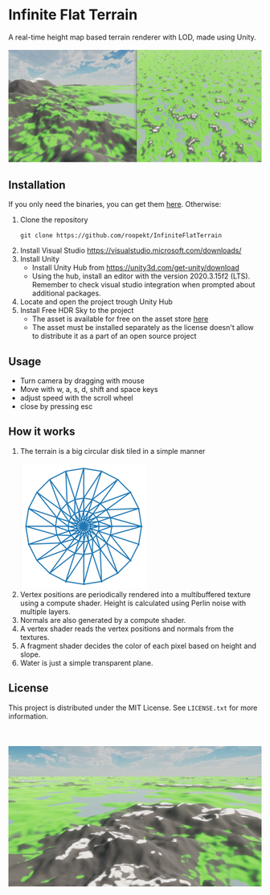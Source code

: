 # Infinite Flat Terrain 

A real-time height map based terrain renderer with LOD, made using Unity. 
<br/><br/>
![Close and far example of the terrain](https://github.com/roopekt/InfiniteFlatTerrain/blob/main/ReadmeData/close_and_far_example.png)

## Installation 

If you only need the binaries, you can get them [here](https://github.com/roopekt/InfiniteFlatTerrain/releases). Otherwise:

 1. Clone the repository
	```shell
	git clone https://github.com/roopekt/InfiniteFlatTerrain
	```
2. Install Visual Studio
	https://visualstudio.microsoft.com/downloads/
3. Install Unity
	- Install Unity Hub from https://unity3d.com/get-unity/download
	- Using the hub, install  an editor with the version 2020.3.15f2 (LTS). Remember to check visual studio integration when prompted about additional packages.
4. Locate and open the project trough Unity Hub
5. Install Free HDR Sky to the project
	- The asset is available for free on the asset store [here](https://assetstore.unity.com/packages/2d/textures-materials/sky/free-hdr-sky-61217)
	- The asset must be installed separately as the license doesn't allow to distribute it as a part of an open source project

## Usage 

 - Turn camera by dragging with mouse
 - Move with w, a, s, d, shift and space keys
 - adjust speed with the scroll wheel
 - close by pressing esc

## How it works 

1. The terrain is a big circular disk tiled in a simple manner 
<br/><br/>
![Tiled disk](https://github.com/roopekt/InfiniteFlatTerrain/blob/main/ReadmeData/tiled_disk.png)
2. Vertex positions are periodically rendered into a multibuffered texture using a compute shader. Height is calculated using Perlin noise with multiple layers.
3. Normals are also generated by a compute shader.
4. A vertex shader reads the vertex positions and normals from the textures.
5. A fragment shader decides the color of each pixel based on height and slope.
6. Water is just a simple transparent plane.

## License 

This project is distributed under the MIT License. See `LICENSE.txt` for more information.
<br/><br/>
<br/><br/>
![Mountain with a lake behind it](https://github.com/roopekt/InfiniteFlatTerrain/blob/main/ReadmeData/mountain.png)
